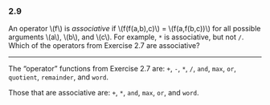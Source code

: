### 2.9
An operator \\(f\\) is _associative_ if \\(f(f(a,b),c)\\) = \\(f(a,f(b,c))\\) for all possible arguments \\(a\\), \\(b\\), and \\(c\\). For example, `*` is associative, but not `/`. Which of the operators from Exercise 2.7 are associative?

***

The “operator” functions from Exercise 2.7 are: `+`, `-`, `*`, `/`, `and`, `max`, `or`, `quotient`, `remainder`, and `word`.

Those that are associative are: `+`, `*`, `and`, `max`, `or`, and `word`.


